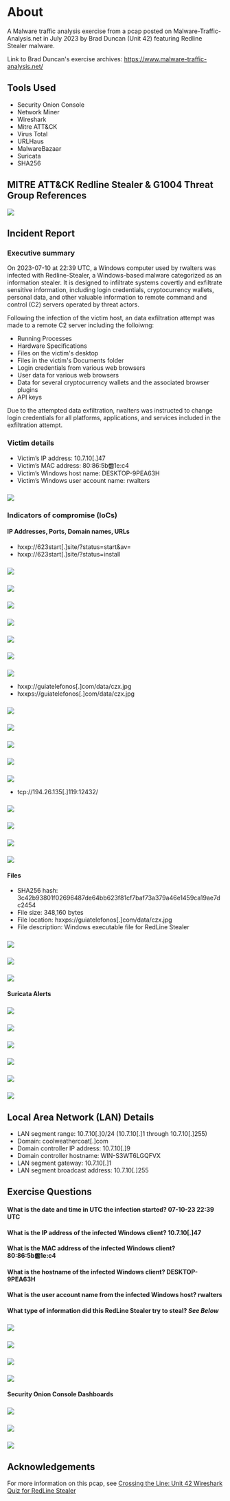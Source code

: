 # About
A Malware traffic analysis exercise from a pcap posted on Malware-Traffic-Analysis.net in July 2023 by Brad Duncan (Unit 42) featuring Redline Stealer malware.

Link to Brad Duncan's exercise archives: https://www.malware-traffic-analysis.net/

## Tools Used
- Security Onion Console
- Network Miner
- Wireshark
- Mitre ATT&CK
- Virus Total
- URLHaus
- MalwareBazaar
- Suricata
- SHA256

## MITRE ATT&CK Redline Stealer & G1004 Threat Group References
![](img/group.png)

## Incident Report

### Executive summary

On 2023-07-10 at 22:39 UTC, a Windows computer used by rwalters was infected with Redline-Stealer, a Windows-based malware categorized as an information stealer. It is designed to infiltrate systems covertly and exfiltrate sensitive information, including login credentials, cryptocurrency wallets, personal data, and other valuable information to remote command and control (C2) servers operated by threat actors. 

Following the infection of the victim host, an data exfiltration attempt was made to a remote C2 server including the folloiwng:

- Running Processes
- Hardware Specifications
- Files on the victim's desktop
- Files in the victim's Documents folder
- Login credentials from various web browsers
- User data for various  web browsers
- Data for several cryptocurrency wallets and the associated browser plugins 
- API keys

Due to the attempted data exfiltration, rwalters was instructed to change login credentials for all platforms, applications, and services included in the exfiltration attempt.
  
### Victim details

- Victim’s IP address: 10.7.10[.]47
- Victim’s MAC address: 80:86:5b:ab:1e:c4
- Victim’s Windows host name: DESKTOP-9PEA63H
- Victim’s Windows user account name: rwalters
#####
![](img/nm-host.png)

### Indicators of compromise (IoCs)
#### IP Addresses, Ports, Domain names, URLs
- hxxp://623start[.]site/?status=start&av=
- hxxp://623start[.]site/?status=install
#####
![](img/psasci.png)
#####
![](img/psascis.png)
#####
![](img/pshex.png)
#####
![](img/get-623.png)
#####
![](img/get-6232.png)
#####
![](img/vt-623.png)
#####
![](img/vt195.png)
- hxxp://guiatelefonos[.]com/data/czx.jpg
- hxxps://guiatelefonos[.]com/data/czx.jpg
#####
![](img/dash-cert.png)
#####
![](img/dash-get.png)
#####
![](img/haus-gui.png)
#####
![](img/vt92.png)
#####
![](img/vtgui.png)
- tcp://194.26.135[.]119:12432/
#####
![](img/dash-beacon.png)
#####
![](img/ws-beacon.png)
#####
![](img/exfil.png)
#####
![](img/vt194.png)
#### Files
- SHA256 hash: 3c42b93801f02696487de64bb623f81cf7baf73a379a46e1459ca19ae7dc2454
- File size: 348,160 bytes
- File location: hxxps://guiatelefonos[.]com/data/czx.jpg
- File description: Windows executable file for RedLine Stealer
#####
![](img/nm-files.png)
#####
![](img/jpg.png)
#####
![](img/mal.png)
#### Suricata Alerts
#####
![](img/alerts.png)
#####
![](img/al-any.png)
#####
![](img/al-net.png)
#####
![](img/al-out.png)
#####
![](img/al-ps.png)
#####
![](img/al-resp.png)

## Local Area Network (LAN) Details 
- LAN segment range: 10.7.10[.]0/24 (10.7.10[.]1 through 10.7.10[.]255)
- Domain: coolweathercoat[.]com
- Domain controller IP address: 10.7.10[.]9
- Domain controller hostname: WIN-S3WT6LGQFVX
- LAN segment gateway: 10.7.10[.]1
- LAN segment broadcast address: 10.7.10[.]255

## Exercise Questions

#### What is the date and time in UTC the infection started? 07-10-23 22:39 UTC
#### What is the IP address of the infected Windows client? 10.7.10[.]47
#### What is the MAC address of the infected Windows client? 80:86:5b:ab:1e:c4
#### What is the hostname of the infected Windows client? DESKTOP-9PEA63H
#### What is the user account name from the infected Windows host? rwalters
#### What type of information did this RedLine Stealer try to steal? *See Below*
#####
![](img/exfil-stream.png)
#####
![](img/exfil-stream2.png)
#####
![](img/exfil-stream3.png)
#####
![](img/hex.png)

#### Security Onion Console Dashboards
#####
![](img/dash-conn.png)
#####
![](img/dash-http.png)
#####
![](img/dash-overview.png)

## Acknowledgements
For more information on this pcap, see [Crossing the Line: Unit 42 Wireshark Quiz for RedLine Stealer](https://unit42.paloaltonetworks.com/wireshark-quiz-redline-stealer/)
